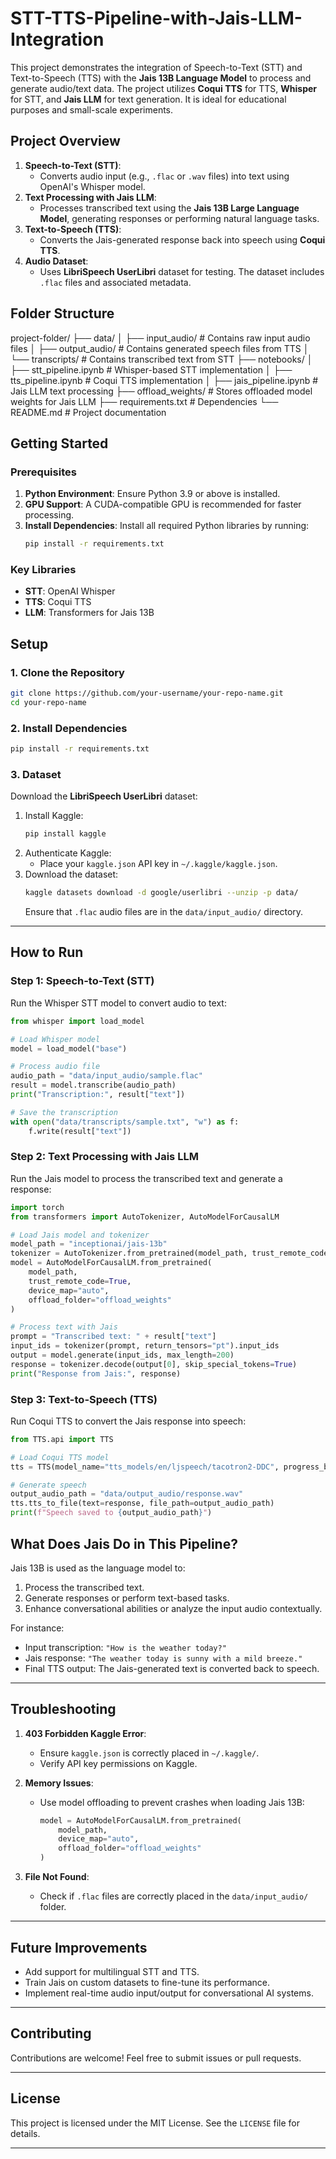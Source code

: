 # STT-TTS-Pipeline-with-Jais-LLM-Integration
This project demonstrates the integration of Speech-to-Text (STT) and Text-to-Speech (TTS) with the **Jais 13B Language Model** to process and generate audio/text data. The project utilizes **Coqui TTS** for TTS, **Whisper** for STT, and **Jais LLM** for text generation. It is ideal for educational purposes and small-scale experiments.
## Project Overview

1. **Speech-to-Text (STT)**:
   - Converts audio input (e.g., `.flac` or `.wav` files) into text using OpenAI's Whisper model.
2. **Text Processing with Jais LLM**:
   - Processes transcribed text using the **Jais 13B Large Language Model**, generating responses or performing natural language tasks.
3. **Text-to-Speech (TTS)**:
   - Converts the Jais-generated response back into speech using **Coqui TTS**.
4. **Audio Dataset**:
   - Uses **LibriSpeech UserLibri** dataset for testing. The dataset includes `.flac` files and associated metadata.
## **Folder Structure**
project-folder/
├── data/
│   ├── input_audio/         # Contains raw input audio files
│   ├── output_audio/        # Contains generated speech files from TTS
│   └── transcripts/         # Contains transcribed text from STT
├── notebooks/
│   ├── stt_pipeline.ipynb   # Whisper-based STT implementation
│   ├── tts_pipeline.ipynb   # Coqui TTS implementation
│   ├── jais_pipeline.ipynb  # Jais LLM text processing
├── offload_weights/         # Stores offloaded model weights for Jais LLM
├── requirements.txt         # Dependencies
└── README.md                # Project documentation
## **Getting Started**

### **Prerequisites**
1. **Python Environment**: Ensure Python 3.9 or above is installed.
2. **GPU Support**: A CUDA-compatible GPU is recommended for faster processing.
3. **Install Dependencies**:
   Install all required Python libraries by running:
   ```bash
   pip install -r requirements.txt
   ```
### **Key Libraries**
- **STT**: OpenAI Whisper
- **TTS**: Coqui TTS
- **LLM**: Transformers for Jais 13B
## **Setup**

### **1. Clone the Repository**
```bash
git clone https://github.com/your-username/your-repo-name.git
cd your-repo-name
```
### **2. Install Dependencies**
```bash
pip install -r requirements.txt
```
### **3. Dataset**
Download the **LibriSpeech UserLibri** dataset:
1. Install Kaggle:
   ```bash
   pip install kaggle
   ```
2. Authenticate Kaggle:
   - Place your `kaggle.json` API key in `~/.kaggle/kaggle.json`.
3. Download the dataset:
   ```bash
   kaggle datasets download -d google/userlibri --unzip -p data/
   ```
   Ensure that `.flac` audio files are in the `data/input_audio/` directory.

---
## **How to Run**

### **Step 1: Speech-to-Text (STT)**
Run the Whisper STT model to convert audio to text:
```python
from whisper import load_model

# Load Whisper model
model = load_model("base")

# Process audio file
audio_path = "data/input_audio/sample.flac"
result = model.transcribe(audio_path)
print("Transcription:", result["text"])

# Save the transcription
with open("data/transcripts/sample.txt", "w") as f:
    f.write(result["text"])
```

### **Step 2: Text Processing with Jais LLM**
Run the Jais model to process the transcribed text and generate a response:
```python
import torch
from transformers import AutoTokenizer, AutoModelForCausalLM

# Load Jais model and tokenizer
model_path = "inceptionai/jais-13b"
tokenizer = AutoTokenizer.from_pretrained(model_path, trust_remote_code=True)
model = AutoModelForCausalLM.from_pretrained(
    model_path,
    trust_remote_code=True,
    device_map="auto",
    offload_folder="offload_weights"
)

# Process text with Jais
prompt = "Transcribed text: " + result["text"]
input_ids = tokenizer(prompt, return_tensors="pt").input_ids
output = model.generate(input_ids, max_length=200)
response = tokenizer.decode(output[0], skip_special_tokens=True)
print("Response from Jais:", response)
```

### **Step 3: Text-to-Speech (TTS)**
Run Coqui TTS to convert the Jais response into speech:
```python
from TTS.api import TTS

# Load Coqui TTS model
tts = TTS(model_name="tts_models/en/ljspeech/tacotron2-DDC", progress_bar=False)

# Generate speech
output_audio_path = "data/output_audio/response.wav"
tts.tts_to_file(text=response, file_path=output_audio_path)
print(f"Speech saved to {output_audio_path}")
```
## **What Does Jais Do in This Pipeline?**
Jais 13B is used as the language model to:
1. Process the transcribed text.
2. Generate responses or perform text-based tasks.
3. Enhance conversational abilities or analyze the input audio contextually.

For instance:
- Input transcription: `"How is the weather today?"`
- Jais response: `"The weather today is sunny with a mild breeze."`
- Final TTS output: The Jais-generated text is converted back to speech.

---

## **Troubleshooting**

1. **403 Forbidden Kaggle Error**:
   - Ensure `kaggle.json` is correctly placed in `~/.kaggle/`.
   - Verify API key permissions on Kaggle.

2. **Memory Issues**:
   - Use model offloading to prevent crashes when loading Jais 13B:
     ```python
     model = AutoModelForCausalLM.from_pretrained(
         model_path,
         device_map="auto",
         offload_folder="offload_weights"
     )
     ```

3. **File Not Found**:
   - Check if `.flac` files are correctly placed in the `data/input_audio/` folder.

---

## **Future Improvements**

- Add support for multilingual STT and TTS.
- Train Jais on custom datasets to fine-tune its performance.
- Implement real-time audio input/output for conversational AI systems.

---

## **Contributing**

Contributions are welcome! Feel free to submit issues or pull requests.

---

## **License**

This project is licensed under the MIT License. See the `LICENSE` file for details.

---
